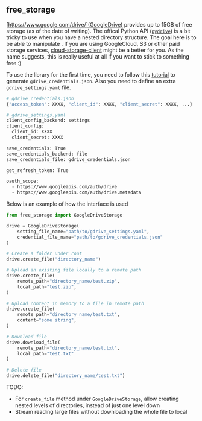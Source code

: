 ## free_storage 

[https://www.google.com/drive/](GoogleDrive) provides up to 15GB of free storage (as of the date of writing). The offical Python API ([`pydrive`](https://pythonhosted.org/PyDrive/index.html)) is a bit tricky to use when you have a nested directory structure. The goal here is to be able to manipulate . If you are using GoogleCloud, S3 or other paid storage services, [cloud-storage-client](https://pypi.org/project/cloud-storage-client/) might be a better for you. As the name suggests, this is really useful at all if you want to stick to something free :) 

To use the library for the first time, you need to follow this [tutorial](https://pythonhosted.org/PyDrive/quickstart.html) to generate `gdrive_credentials.json`. Also you need to define an extra `gdrive_settings.yaml` file.

```bash
# gdrive_credentials.json
{"access_token": XXXX, "client_id": XXXX, "client_secret": XXXX, ...}
```

```bash
# gdrive_settings.yaml
client_config_backend: settings
client_config:
  client_id: XXXX
  client_secret: XXXX

save_credentials: True
save_credentials_backend: file
save_credentials_file: gdrive_credentials.json

get_refresh_token: True

oauth_scope:
  - https://www.googleapis.com/auth/drive
  - https://www.googleapis.com/auth/drive.metadata
```

Below is an example of how the interface is used
```python
from free_storage import GoogleDriveStorage

drive = GoogleDriveStorage(
    setting_file_name="path/to/gdrive_settings.yaml",
    credential_file_name="path/to/gdrive_credentials.json"
)

# Create a folder under root
drive.create_file("directory_name")

# Upload an existing file locally to a remote path
drive.create_file(
    remote_path="directory_name/test.zip",
    local_path="test.zip",
)

# Upload content in memory to a file in remote path
drive.create_file(
    remote_path="directory_name/test.txt",
    content="some string",
)

# Download file
drive.download_file(
    remote_path="directory_name/test.txt",
    local_path="test.txt"
)

# Delete file
drive.delete_file("directory_name/test.txt")
```

TODO:
- For `create_file` method under `GoogleDriveStorage`, allow creating nested levels of directories, instead of just one level down 
- Stream reading large files without downloading the whole file to local
